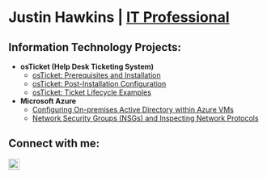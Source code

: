 <h1>Justin Hawkins | <a href="https://linkedin.com/in/jmhawk">IT Professional</a></h1>

<h2>Information Technology Projects:</h2>

- <b>osTicket (Help Desk Ticketing System)</b>
  - [osTicket: Prerequisites and Installation](https://github.com/JustinHawks/osticket-prereqs)
  - [osTicket: Post-Installation Configuration](https://github.com/JustinHawks/osticket-post-install-config)
  - [osTicket: Ticket Lifecycle Examples](https://github.com/JustinHawks/osTicket-ticket-lifecycle)
- <b>Microsoft Azure</b>
  - [Configuring On-premises Active Directory within Azure VMs](https://github.com/joshmadakorcc/configure-ad)
  - [Network Security Groups (NSGs) and Inspecting Network Protocols](https://github.com/joshmadakorcc/azure-network-protocols)

<h2>Connect with me:</h2>

[<img align="left" alt="Josh | LinkedIn" width="22px" src="https://cdn.jsdelivr.net/npm/simple-icons@v3/icons/linkedin.svg" />][linkedin]

[linkedin]: https://linkedin.com/in/jmhawk

